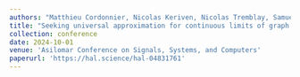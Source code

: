 ```yaml
---
authors: "Matthieu Cordonnier, Nicolas Keriven, Nicolas Tremblay, Samuel Vaiter"
title: "Seeking universal approximation for continuous limits of graph neural networks on large random graphs"
collection: conference
date: 2024-10-01
venue: 'Asilomar Conference on Signals, Systems, and Computers'
paperurl: 'https://hal.science/hal-04831761'
---
```

